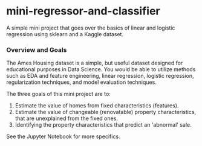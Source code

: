 # mini-regressor-and-classifier
A simple mini project that goes over the basics of linear and logistic regression using sklearn and a Kaggle dataset.


### Overview and Goals

The Ames Housing dataset is a simple, but useful dataset designed for educational purposes in Data Science. You would be able to utilize methods such as EDA and feature engineering, linear regression, logistic regression, regularization techniques, and model evaluation techniques.

The three goals of this mini project are to:

1. Estimate the value of homes from fixed characteristics (features).
2. Estimate the value of changeable (renovatable) property characteristics, that are unexplained from the fixed ones.
3. Identifying the property characteristics that predict an 'abnormal' sale.

See the Jupyter Notebook for more specifics.
